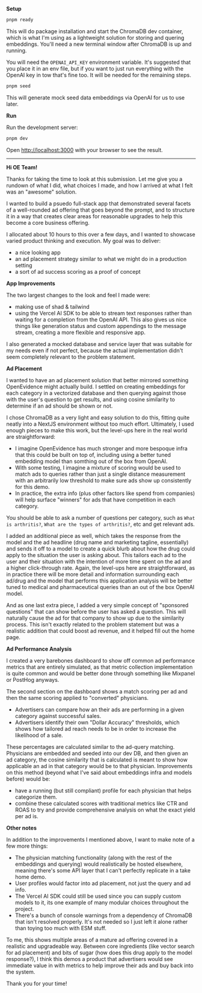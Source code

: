 **Setup**

```bash
pnpm ready
```

This will do package installation and start the ChromaDB dev container, which is what I'm using as a lightweight solution for storing and quering embeddings. You'll need a new terminal window after ChromaDB is up and running.

You will need the `OPENAI_API_KEY` environment variable. It's suggested that you place it in an env file, but if you want to just run everything with the OpenAI key in tow that's fine too. It will be needed for the remaining steps.

```bash
pnpm seed
```

This will generate mock seed data embeddings via OpenAI for us to use later.

**Run**

Run the development server:

```bash
pnpm dev
```

Open [http://localhost:3000](http://localhost:3000) with your browser to see the result.

---

**Hi OE Team!**

Thanks for taking the time to look at this submission. Let me give you a rundown of what I did, what choices I made, and how I arrived at what I felt was an "awesome" solution.

I wanted to build a psuedo full-stack app that demonstrated several facets of a well-rounded ad offering that goes beyond the prompt, and to structure it in a way that creates clear areas for reasonable upgrades to help this become a core business offering.

I allocated about 10 hours to this over a few days, and I wanted to showcase varied product thinking and execution. My goal was to deliver:

- a nice looking app
- an ad placement strategy similar to what we might do in a production setting
- a sort of ad success scoring as a proof of concept

**App Improvements**

The two largest changes to the look and feel I made were:

- making use of shad & tailwind
- using the Vercel AI SDK to be able to stream text responses rather than waiting for a completion from the OpenAI API. This also gives us nice things like generation status and custom appendings to the message stream, creating a more flexible and responsive app.

I also generated a mocked database and service layer that was suitable for my needs even if not perfect, because the actual implementation didn't seem completely relevant to the problem statement.

**Ad Placement**

I wanted to have an ad placement solution that better mirrored something OpenEvidence might actually build. I settled on creating embeddings for each category in a vectorized database and then querying against those with the user's question to get results, and using cosine similarity to determine if an ad should be shown or not.

I chose ChromaDB as a very light and easy solution to do this, fitting quite neatly into a NextJS environment without too much effort. Ultimately, I used enough pieces to make this work, but the level-ups here in the real world are straightforward:

- I imagine OpenEvidence has much stronger and more bespoque infra that this could be built on top of, including using a better tuned embedding model than somthing out of the box from OpenAI.
- With some testing, I imagine a mixture of scoring would be used to match ads to queries rather than just a single distance measurement with an arbitrarily low threshold to make sure ads show up consistently for this demo.
- In practice, the extra info (plus other factors like spend from companies) will help surface "winners" for ads that have competition in each category.

You should be able to ask a number of questions per category, such as `What is arthritis?`, `What are the types of arthritis?`, etc and get relevant ads.

I added an additional piece as well, which takes the response from the model and the ad headline (drug name and marketing tagline, essentially) and sends it off to a model to create a quick blurb about how the drug could apply to the situation the user is asking about. This tailors each ad to the user and their situation with the intention of more time spent on the ad and a higher click-through rate. Again, the level-ups here are straightforward, as in practice there will be more detail and information surrounding each ad/drug and the model that performs this application analysis will be better tuned to medical and pharmaceutical queries than an out of the box OpenAI model.

And as one last extra piece, I added a very simple concept of "sponsored questions" that can show before the user has asked a question. This will naturally cause the ad for that company to show up due to the similarity process. This isn't exactly related to the problem statement but was a realistic addition that could boost ad revenue, and it helped fill out the home page.

**Ad Performance Analysis**

I created a very barebones dashboard to show off common ad performance metrics that are entirely simulated, as that metric collection implementation is quite common and would be better done through something like Mixpanel or PostHog anyways.

The second section on the dashboard shows a match scoring per ad and then the same scoring applied to "converted" physicians.

- Advertisers can compare how an their ads are performing in a given category against successful sales.
- Advertisers identify their own "Dollar Accuracy" thresholds, which shows how tailored ad reach needs to be in order to increase the likelihood of a sale.

These percentages are calculated similar to the ad-query matching. Physicians are embedded and seeded into our dev DB, and then given an ad category, the cosine similarity that is calculated is meant to show how applicable an ad in that category would be to that physician. Improvements on this method (beyond what I've said about embeddings infra and models before) would be:

- have a running (but still compliant) profile for each physician that helps categorize them.
- combine these calculated scores with traditional metrics like CTR and ROAS to try and provide comprehensive analysis on what the exact yield per ad is.

**Other notes**

In addition to the improvements I mentioned above, I want to make note of a few more things:

- The physician matching functionality (along with the rest of the embeddings and querying) would realistically be hosted elsewhere, meaning there's some API layer that I can't perfectly replicate in a take home demo.
- User profiles would factor into ad placement, not just the query and ad info.
- The Vercel AI SDK could still be used since you can supply custom models to it, its one example of many modular choices throughout the project.
- There's a bunch of console warnings from a dependency of ChromaDB that isn't resolved properly. It's not needed so I just left it alone rather than toying too much with ESM stuff.

To me, this shows multiple areas of a mature ad offering covered in a realistic and upgradeable way. Between core ingredients (like vector search for ad placement) and bits of sugar (how does this drug apply to the model response?), I think this demos a product that advertisers would see immediate value in with metrics to help improve their ads and buy back into the system.

Thank you for your time!
